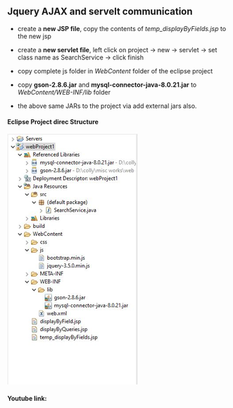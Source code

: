 ## Jquery AJAX and servelt communication

- create a __new JSP file__, copy the contents of _temp_displayByFields.jsp_ to the new jsp

- create a __new servlet file__, 
    left click on project -> new -> servlet -> set class name as SearchService -> click finish

- copy complete js folder in _WebContent_ folder of the eclipse project

- copy **gson-2.8.6.jar** and **mysql-connector-java-8.0.21.jar** to *WebContent/WEB-INF/lib* folder

- the above same JARs to the project via add external jars also.


#### Eclipse Project direc Structure

![project directory struc](https://github.com/somewhat-devs/labtechproject/blob/master/AJAX%20and%20servlet%20resrc/project%20direc%20structure.JPG?raw=true )

#### Youtube link: 

